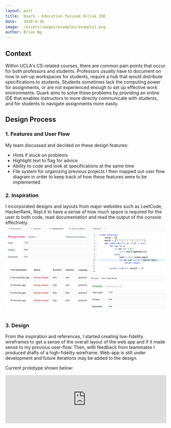 ```yaml
---
layout: post
title:  Quark - Education-focused Online IDE
date:   2020-9-26
image:  /assets/images/examples/example1.png
author: Brian Ng
---
```


## Context
Within UCLA's CS-related courses, there are common pain points that occur for both professors and students. Professors usually have to document on how to set-up workspaces for students, require a hub that would distribute specifications to students. Students sometimes lack the computing power for assignments, or are not experienced enough to set up effective work environments. Quark aims to solve these problems by providing an online IDE that enables instructors to more directly communicate with students, and for students to navigate assignments more easily.

## Design Process

### 1. Features and User Flow
My team discussed and decided on these design features:
* Hints if stuck on problems
* Highlight text to flag for advice
* Ability to code and look at specifications at the same time
* File system for organizing previous projects
I then mapped out user flow diagram in order to keep track of how these features were to be implemented

### 2. Inspiration
I incorporated designs and layouts from major websites such as LeetCode, HackerRank, Repl.it to have a sense of how much space is required for the user to both code, read documentation and read the output of the console effectively.
<img src = "assets\images\examples\image_1556071101.png">

### 3. Design
From the inspiration and references, I started creating low-fidelity wireframes to get a sense of the overall layout of the web app and if it made sense to my previous user-flow. Then, with feedback from teammates I produced drafts of a high-fidelity wireframe. Web-app is still under development and future iterations may be added to the design.

Current prototype shown below:

<iframe style="border: 1px solid rgba(0, 0, 0, 0.1);" width="100%" height="70%" src="https://www.figma.com/embed?embed_host=share&url=https%3A%2F%2Fwww.figma.com%2Fproto%2F1TIsdkflrGgguMPbCtZcH5%2FSapphire-Tundra%3Fnode-id%3D1%253A2%26scaling%3Dmin-zoom" allowfullscreen></iframe>